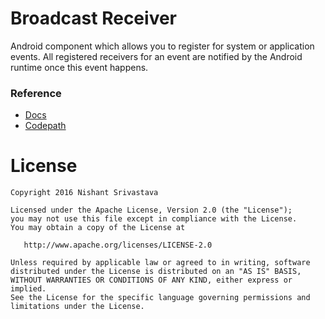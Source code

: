 # Broadcast Receiver

Android component which allows you to register for system or application events. All registered receivers for an event are notified by the Android runtime once this event happens.

### Reference

+ [Docs](https://developer.android.com/reference/android/content/BroadcastReceiver.html)
+ [Codepath](https://guides.codepath.com/android/Starting-Background-Services)

License
=======

    Copyright 2016 Nishant Srivastava

    Licensed under the Apache License, Version 2.0 (the "License");
    you may not use this file except in compliance with the License.
    You may obtain a copy of the License at

       http://www.apache.org/licenses/LICENSE-2.0

    Unless required by applicable law or agreed to in writing, software
    distributed under the License is distributed on an "AS IS" BASIS,
    WITHOUT WARRANTIES OR CONDITIONS OF ANY KIND, either express or implied.
    See the License for the specific language governing permissions and
    limitations under the License.
